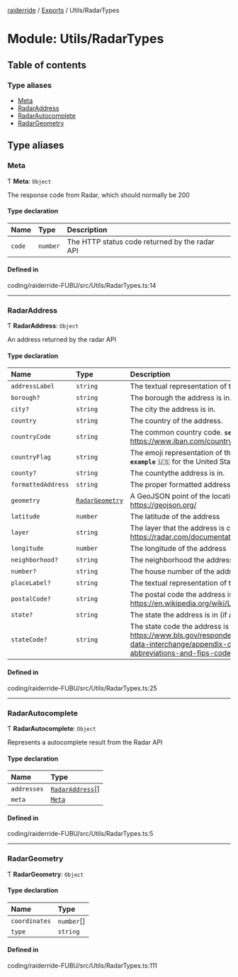 [raiderride](../README.md) / [Exports](../modules.md) / Utils/RadarTypes

# Module: Utils/RadarTypes

## Table of contents

### Type aliases

- [Meta](Utils_RadarTypes.md#meta)
- [RadarAddress](Utils_RadarTypes.md#radaraddress)
- [RadarAutocomplete](Utils_RadarTypes.md#radarautocomplete)
- [RadarGeometry](Utils_RadarTypes.md#radargeometry)

## Type aliases

### Meta

Ƭ **Meta**: `Object`

The response code from Radar, which should normally be 200

#### Type declaration

| Name | Type | Description |
| :------ | :------ | :------ |
| `code` | `number` | The HTTP status code returned by the radar API |

#### Defined in

coding/raiderride-FUBU/src/Utils/RadarTypes.ts:14

___

### RadarAddress

Ƭ **RadarAddress**: `Object`

An address returned by the radar API

#### Type declaration

| Name | Type | Description |
| :------ | :------ | :------ |
| `addressLabel` | `string` | The textual representation of the street address. |
| `borough?` | `string` | The borough the address is in. |
| `city?` | `string` | The city the address is in. |
| `country` | `string` | The country of the address. |
| `countryCode` | `string` | The common country code.  **`see`** https://www.iban.com/country-codes |
| `countryFlag` | `string` | The emoji representation of the country flag.  **`example`** 🇺🇸 for the United States |
| `county?` | `string` | The countythe address is in. |
| `formattedAddress` | `string` | The proper formatted address. |
| `geometry` | [`RadarGeometry`](Utils_RadarTypes.md#radargeometry) | A GeoJSON point of the location  **`see`** https://geojson.org/ |
| `latitude` | `number` | The latitude of the address |
| `layer` | `string` | The layer that the address is classified under.  **`see`** https://radar.com/documentation/api#autocomplete |
| `longitude` | `number` | The longitude of the address |
| `neighborhood?` | `string` | The neighborhood the address is in. |
| `number?` | `string` | The house number of the address |
| `placeLabel?` | `string` | The textual representation of the place. |
| `postalCode?` | `string` | The postal code the address is in.  **`see`** https://en.wikipedia.org/wiki/List_of_postal_codes |
| `state?` | `string` | The state the address is in (if applicable). |
| `stateCode?` | `string` | The state code the address is in (if applicable).  **`see`** https://www.bls.gov/respondents/mwr/electronic-data-interchange/appendix-d-usps-state-abbreviations-and-fips-codes.htm |

#### Defined in

coding/raiderride-FUBU/src/Utils/RadarTypes.ts:25

___

### RadarAutocomplete

Ƭ **RadarAutocomplete**: `Object`

Represents a autocomplete result from the Radar API

#### Type declaration

| Name | Type |
| :------ | :------ |
| `addresses` | [`RadarAddress`](Utils_RadarTypes.md#radaraddress)[] |
| `meta` | [`Meta`](Utils_RadarTypes.md#meta) |

#### Defined in

coding/raiderride-FUBU/src/Utils/RadarTypes.ts:5

___

### RadarGeometry

Ƭ **RadarGeometry**: `Object`

#### Type declaration

| Name | Type |
| :------ | :------ |
| `coordinates` | `number`[] |
| `type` | `string` |

#### Defined in

coding/raiderride-FUBU/src/Utils/RadarTypes.ts:111
